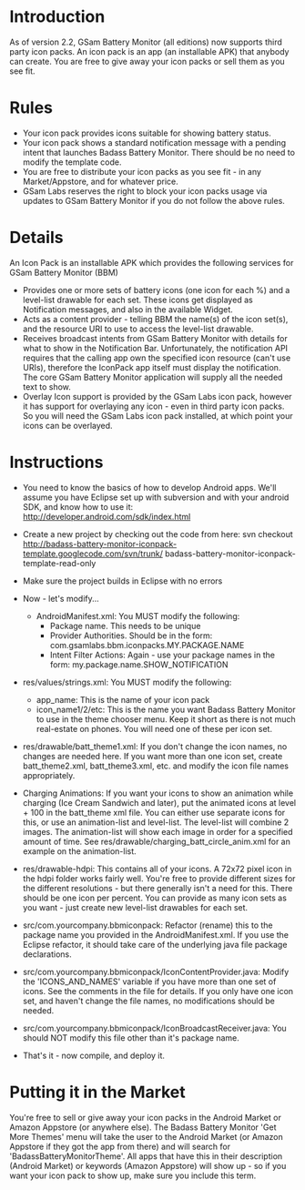 # Introduction #

As of version 2.2, GSam Battery Monitor (all editions) now supports third party icon packs.  An icon pack is an app (an installable APK) that anybody can create.  You are free to give away your icon packs or sell them as you see fit.

# Rules #

  * Your icon pack provides icons suitable for showing battery status.
  * Your icon pack shows a standard notification message with a pending intent that launches Badass Battery Monitor.  There should be no need to modify the template code.
  * You are free to distribute your icon packs as you see fit - in any Market/Appstore, and for whatever price.
  * GSam Labs reserves the right to block your icon packs usage via updates to GSam Battery Monitor if you do not follow the above rules.

# Details #

An Icon Pack is an installable APK which provides the following services for GSam Battery Monitor (BBM)

  * Provides one or more sets of battery icons (one icon for each %) and a level-list drawable for each set.  These icons get displayed as Notification messages, and also in the available Widget.
  * Acts as a content provider - telling BBM the name(s) of the icon set(s), and the resource URI to use to access the level-list drawable.
  * Receives broadcast intents from GSam Battery Monitor with details for what to show in the Notification Bar.  Unfortunately, the notification API requires that the calling app own the specified icon resource (can't use URIs), therefore the IconPack app itself must display the notification.  The core GSam Battery Monitor application will supply all the needed text to show.
  * Overlay Icon support is provided by the GSam Labs icon pack, however it has support for overlaying any icon - even in third party icon packs.  So you will need the GSam Labs icon pack installed, at which point your icons can be overlayed.

# Instructions #

  * You need to know the basics of how to develop Android apps.   We'll assume you have Eclipse set up with subversion and with your android SDK, and know how to use it:  http://developer.android.com/sdk/index.html
  * Create a new project by checking out the code from here:
svn checkout http://badass-battery-monitor-iconpack-template.googlecode.com/svn/trunk/ badass-battery-monitor-iconpack-template-read-only
  * Make sure the project builds in Eclipse with no errors
  * Now - let's modify...
    * AndroidManifest.xml:  You MUST modify the following:
      * Package name.  This needs to be unique
      * Provider Authorities.  Should be in the form: com.gsamlabs.bbm.iconpacks.MY.PACKAGE.NAME
      * Intent Filter Actions:  Again - use your package names in the form:  my.package.name.SHOW\_NOTIFICATION

  * res/values/strings.xml:  You MUST modify the following:
    * app\_name:  This is the name of your icon pack
    * icon\_name1/2/etc:  This is the name you want Badass Battery Monitor to use in the theme chooser menu.  Keep it short as there is not much real-estate on phones.  You will need one of these per icon set.

  * res/drawable/batt\_theme1.xml:   If you don't change the icon names, no changes are needed here.  If you want more than one icon set, create batt\_theme2.xml, batt\_theme3.xml, etc. and modify the icon file names appropriately.

  * Charging Animations:  If you want your icons to show an animation while charging (Ice Cream Sandwich and later), put the animated icons at level + 100 in the batt\_theme xml file.  You can either use separate icons for this, or use an animation-list and level-list.  The level-list will combine 2 images.  The animation-list will show each image in order for a specified amount of time. See res/drawable/charging\_batt\_circle\_anim.xml for an example on the animation-list.

  * res/drawable-hdpi:  This contains all of your icons.  A 72x72 pixel icon in the hdpi folder works fairly well.  You're free to provide different sizes for the different resolutions - but there generally isn't a need for this.  There should be one icon per percent.  You can provide as many icon sets as you want - just create new level-list drawables for each set.

  * src/com.yourcompany.bbmiconpack:  Refactor (rename) this to the package name you provided in the AndroidManifest.xml.  If you use the Eclipse refactor, it should take care of the underlying java file package declarations.

  * src/com.yourcompany.bbmiconpack/IconContentProvider.java:  Modify the 'ICONS\_AND\_NAMES' variable if you have more than one set of icons.  See the comments in the file for details. If you only have one icon set, and haven't change the file names, no modifications should be needed.

  * src/com.yourcompany.bbmiconpack/IconBroadcastReceiver.java:  You should NOT modify this file other than it's package name.

  * That's it - now compile, and deploy it.


# Putting it in the Market #

You're free to sell or give away your icon packs in the Android Market or Amazon Appstore (or anywhere else).  The Badass Battery Monitor 'Get More Themes' menu will take the user to the Android Market (or Amazon Appstore if they got the app from there) and will search for 'BadassBatteryMonitorTheme'.  All apps that have this in their description (Android Market) or keywords (Amazon Appstore) will show up - so if you want your icon pack to show up, make sure you include this term.